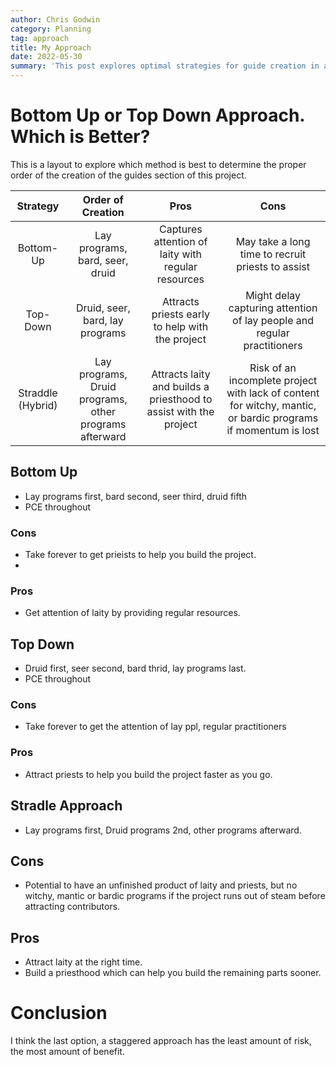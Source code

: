 ```yaml
---
author: Chris Godwin
category: Planning
tag: approach
title: My Approach
date: 2022-05-30
summary: 'This post explores optimal strategies for guide creation in a project: Bottom-Up, Top-Down, and Straddle (Hybrid). It weighs the pros and cons of each, considering factors like attention capture, recruitment timelines, and potential project completion. The conclusion suggests the Straddle approach, balancing laity attraction and priest recruitment, as the method with least risk and most benefits.'
---
```

# Bottom Up or Top Down Approach. Which is Better?

This is a layout to explore which method is best to determine the proper order
of the creation of the guides section of this project.

| Strategy | Order of Creation | Pros | Cons |
|:---:|:---:|:---:|:---:|
| Bottom-Up | Lay programs, bard, seer, druid | Captures attention of laity with regular resources | May take a long time to recruit priests to assist |
| Top-Down | Druid, seer, bard, lay programs | Attracts priests early to help with the project | Might delay capturing attention of lay people and regular practitioners |
| Straddle (Hybrid) | Lay programs, Druid programs, other programs afterward | Attracts laity and builds a priesthood to assist with the project | Risk of an incomplete project with lack of content for witchy, mantic, or bardic programs if momentum is lost |


## Bottom Up
* Lay programs first, bard second, seer third, druid fifth
* PCE throughout

### Cons
* Take forever to get prieists to help you build the project.
* 
### Pros
* Get attention of laity by providing regular resources.

## Top Down
* Druid first, seer second, bard thrid, lay programs last.
* PCE throughout

### Cons
* Take forever to get the attention of lay ppl, regular practitioners
 
### Pros
* Attract priests to help you build the project faster as you go.

## Stradle Approach

* Lay programs first, Druid programs 2nd, other programs afterward.

## Cons
* Potential to have an unfinished product of laity and priests, but no witchy,
  mantic or bardic programs if the project runs out of steam before attracting
  contributors.

## Pros
* Attract laity at the right time.
* Build a priesthood which can help you build the remaining parts sooner.

# Conclusion
I think the last option, a staggered approach has the least amount of risk, the
most amount of benefit.